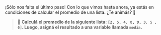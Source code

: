 ¡Sólo nos falta el último paso!
Con lo que vimos hasta ahora, ya estás en condiciones de calcular el promedio de una lista. ¿Te animás? :muscle:<br>

> :memo: **Calculá el promedio de la siguiente lista: `[2, 5, 4, 8, 9, 3, 5 , 6]`. Luego, asigná el resultado a una variable llamada `media`.**